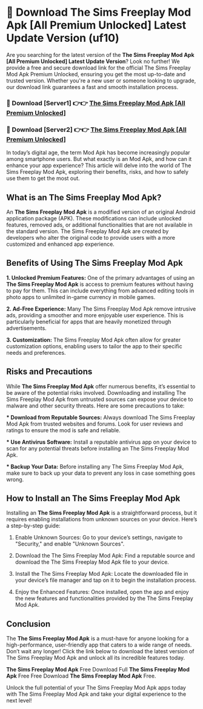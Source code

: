 # 🤖 Download The Sims Freeplay Mod Apk [All Premium Unlocked] Latest Update Version (uf10)

Are you searching for the latest version of the <strong>The Sims Freeplay Mod Apk [All Premium Unlocked] Latest Update Version</strong>? Look no further! We provide a free and secure download link for the official The Sims Freeplay Mod Apk Premium Unlocked, ensuring you get the most up-to-date and trusted version. Whether you're a new user or someone looking to upgrade, our download link guarantees a fast and smooth installation process.


<h3>📌 Download [Server1] 👉👉 <a href="https://hapymods.com?title=The+Sims+Freeplay+Mod+Apk&ref=3B1">The Sims Freeplay Mod Apk [All Premium Unlocked]</a></h3>

<h3>📌 Download [Server2] 👉👉 <a href="https://hapymods.com?title=The+Sims+Freeplay+Mod+Apk&ref=3B1">The Sims Freeplay Mod Apk [All Premium Unlocked]</a></h3>


In today’s digital age, the term Mod Apk has become increasingly popular among smartphone users. But what exactly is an Mod Apk, and how can it enhance your app experience? This article will delve into the world of The Sims Freeplay Mod Apk, exploring their benefits, risks, and how to safely use them to get the most out.


<h2>What is an The Sims Freeplay Mod Apk?</h2>

An <strong>The Sims Freeplay Mod Apk</strong> is a modified version of an original Android application package (APK). These modifications can include unlocked features, removed ads, or additional functionalities that are not available in the standard version. The Sims Freeplay Mod Apk are created by developers who alter the original code to provide users with a more customized and enhanced app experience.


<h2>Benefits of Using The Sims Freeplay Mod Apk</h2>

<strong> 1. Unlocked Premium Features:</strong> One of the primary advantages of using an <strong>The Sims Freeplay Mod Apk</strong> is access to premium features without having to pay for them. This can include everything from advanced editing tools in photo apps to unlimited in-game currency in mobile games.

<strong> 2. Ad-Free Experience:</strong> Many The Sims Freeplay Mod Apk remove intrusive ads, providing a smoother and more enjoyable user experience. This is particularly beneficial for apps that are heavily monetized through advertisements.

<strong> 3. Customization:</strong> The Sims Freeplay Mod Apk often allow for greater customization options, enabling users to tailor the app to their specific needs and preferences.


<h2>Risks and Precautions</h2>

While <strong>The Sims Freeplay Mod Apk</strong> offer numerous benefits, it’s essential to be aware of the potential risks involved. Downloading and installing The Sims Freeplay Mod Apk from untrusted sources can expose your device to malware and other security threats. Here are some precautions to take:

<strong> * Download from Reputable Sources:</strong> Always download The Sims Freeplay Mod Apk from trusted websites and forums. Look for user reviews and ratings to ensure the mod is safe and reliable.

<strong> * Use Antivirus Software:</strong> Install a reputable antivirus app on your device to scan for any potential threats before installing an The Sims Freeplay Mod Apk.

<strong> * Backup Your Data:</strong> Before installing any The Sims Freeplay Mod Apk, make sure to back up your data to prevent any loss in case something goes wrong.


<h2>How to Install an The Sims Freeplay Mod Apk</h2>

Installing an <strong>The Sims Freeplay Mod Apk</strong> is a straightforward process, but it requires enabling installations from unknown sources on your device. Here’s a step-by-step guide:

 1. Enable Unknown Sources: Go to your device’s settings, navigate to "Security," and enable "Unknown Sources".

 2. Download the The Sims Freeplay Mod Apk: Find a reputable source and download the The Sims Freeplay Mod Apk file to your device.

 3. Install the The Sims Freeplay Mod Apk: Locate the downloaded file in your device’s file manager and tap on it to begin the installation process.

 4. Enjoy the Enhanced Features: Once installed, open the app and enjoy the new features and functionalities provided by the The Sims Freeplay Mod Apk.


<h2><strong>Conclusion</strong></h2>

The <strong>The Sims Freeplay Mod Apk</strong> is a must-have for anyone looking for a high-performance, user-friendly app that caters to a wide range of needs. Don’t wait any longer! Click the link below to download the latest version of The Sims Freeplay Mod Apk and unlock all its incredible features today.

<strong>The Sims Freeplay Mod Apk</strong> Free Download Full <strong>The Sims Freeplay Mod Apk</strong> Free Free Download <strong>The Sims Freeplay Mod Apk</strong> Free.

Unlock the full potential of your The Sims Freeplay Mod Apk apps today with The Sims Freeplay Mod Apk and take your digital experience to the next level!
